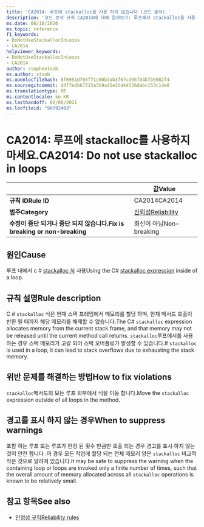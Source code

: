 ```yaml
---
title: 'CA2014: 루프에 stackalloc을 사용 하지 않습니다 (코드 분석).'
description: '코드 분석 규칙 CA2014에 대해 알아보기: 루프에서 stackalloc을 사용 하지 않습니다.'
ms.date: 06/18/2020
ms.topic: reference
f1_keywords:
- DoNotUseStackallocInLoops
- CA2014
helpviewer_keywords:
- DoNotUseStackallocInLoops
- CA2014
author: stephentoub
ms.author: stoub
ms.openlocfilehash: 8f6951d765f71c60b3ab3f67cd95f04b7b9982f4
ms.sourcegitcommit: ddf7edb67715a5b9a45e3dd44536dabc153c1de0
ms.translationtype: MT
ms.contentlocale: ko-KR
ms.lasthandoff: 02/06/2021
ms.locfileid: "99792403"
---
```

# <a name="ca2014-do-not-use-stackalloc-in-loops"></a><span data-ttu-id="08ce0-103">CA2014: 루프에 stackalloc를 사용하지 마세요.</span><span class="sxs-lookup"><span data-stu-id="08ce0-103">CA2014: Do not use stackalloc in loops</span></span>

| | <span data-ttu-id="08ce0-104">값</span><span class="sxs-lookup"><span data-stu-id="08ce0-104">Value</span></span> |
|-|-|
| <span data-ttu-id="08ce0-105">**규칙 ID**</span><span class="sxs-lookup"><span data-stu-id="08ce0-105">**Rule ID**</span></span> |<span data-ttu-id="08ce0-106">CA2014</span><span class="sxs-lookup"><span data-stu-id="08ce0-106">CA2014</span></span>|
| <span data-ttu-id="08ce0-107">**범주**</span><span class="sxs-lookup"><span data-stu-id="08ce0-107">**Category**</span></span> |[<span data-ttu-id="08ce0-108">신뢰성</span><span class="sxs-lookup"><span data-stu-id="08ce0-108">Reliability</span></span>](reliability-warnings.md)|
| <span data-ttu-id="08ce0-109">**수정이 중단 되거나 중단 되지 않습니다.**</span><span class="sxs-lookup"><span data-stu-id="08ce0-109">**Fix is breaking or non-breaking**</span></span> |<span data-ttu-id="08ce0-110">최신이 아님</span><span class="sxs-lookup"><span data-stu-id="08ce0-110">Non-breaking</span></span>|

## <a name="cause"></a><span data-ttu-id="08ce0-111">원인</span><span class="sxs-lookup"><span data-stu-id="08ce0-111">Cause</span></span>

<span data-ttu-id="08ce0-112">루프 내에서 c # [stackalloc 식](../../../csharp/language-reference/operators/stackalloc.md) 사용</span><span class="sxs-lookup"><span data-stu-id="08ce0-112">Using the C# [stackalloc expression](../../../csharp/language-reference/operators/stackalloc.md) inside of a loop.</span></span>

## <a name="rule-description"></a><span data-ttu-id="08ce0-113">규칙 설명</span><span class="sxs-lookup"><span data-stu-id="08ce0-113">Rule description</span></span>

<span data-ttu-id="08ce0-114">C # `stackalloc` 식은 현재 스택 프레임에서 메모리를 할당 하며, 현재 메서드 호출이 반환 될 때까지 해당 메모리를 해제할 수 없습니다.</span><span class="sxs-lookup"><span data-stu-id="08ce0-114">The C# `stackalloc` expression allocates memory from the current stack frame, and that memory may not be released until the current method call returns.</span></span> <span data-ttu-id="08ce0-115">`stackalloc`루프에서를 사용 하는 경우 스택 메모리가 고갈 되어 스택 오버플로가 발생할 수 있습니다.</span><span class="sxs-lookup"><span data-stu-id="08ce0-115">If `stackalloc` is used in a loop, it can lead to stack overflows due to exhausting the stack memory.</span></span>

## <a name="how-to-fix-violations"></a><span data-ttu-id="08ce0-116">위반 문제를 해결하는 방법</span><span class="sxs-lookup"><span data-stu-id="08ce0-116">How to fix violations</span></span>

<span data-ttu-id="08ce0-117">`stackalloc`메서드의 모든 루프 외부에서 식을 이동 합니다.</span><span class="sxs-lookup"><span data-stu-id="08ce0-117">Move the `stackalloc` expression outside of all loops in the method.</span></span>

## <a name="when-to-suppress-warnings"></a><span data-ttu-id="08ce0-118">경고를 표시 하지 않는 경우</span><span class="sxs-lookup"><span data-stu-id="08ce0-118">When to suppress warnings</span></span>

<span data-ttu-id="08ce0-119">포함 하는 루프 또는 루프가 한정 된 횟수 만큼만 호출 되는 경우 경고를 표시 하지 않는 것이 안전 합니다 .이 경우 모든 작업에 할당 되는 전체 메모리 양은 `stackalloc` 비교적 작은 것으로 알려져 있습니다.</span><span class="sxs-lookup"><span data-stu-id="08ce0-119">It may be safe to suppress the warning when the containing loop or loops are invoked only a finite number of times, such that the overall amount of memory allocated across all `stackalloc` operations is known to be relatively small.</span></span>

## <a name="see-also"></a><span data-ttu-id="08ce0-120">참고 항목</span><span class="sxs-lookup"><span data-stu-id="08ce0-120">See also</span></span>

- [<span data-ttu-id="08ce0-121">안정성 규칙</span><span class="sxs-lookup"><span data-stu-id="08ce0-121">Reliability rules</span></span>](reliability-warnings.md)
